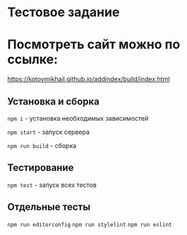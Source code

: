 # Тестовое задание

# Посмотреть сайт можно по ссылке:
https://kotovmikhail.github.io/addindex/build/index.html

## Установка и сборка

`npm i` - установка необходимых зависимостей

`npm start` - запуск сервера

`npm run build` - сборка

## Тестирование

`npm test` - запуск всех тестов

## Отдельные тесты

`npm run editorconfig`
`npm run stylelint`
`npm run eslint`
